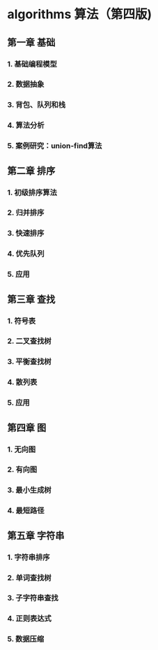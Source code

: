 # algorithms 算法（第四版)  
## 第一章 基础  
### 1. 基础编程模型  
### 2. 数据抽象  
### 3. 背包、队列和栈  
### 4. 算法分析  
### 5. 案例研究：union-find算法  
## 第二章 排序  
### 1. 初级排序算法  
### 2. 归并排序  
### 3. 快速排序  
### 4. 优先队列  
### 5. 应用  
## 第三章 查找  
### 1. 符号表  
### 2. 二叉查找树  
### 3. 平衡查找树  
### 4. 散列表  
### 5. 应用  
## 第四章 图
### 1. 无向图  
### 2. 有向图  
### 3. 最小生成树  
### 4. 最短路径  
## 第五章 字符串  
### 1. 字符串排序  
### 2. 单词查找树  
### 3. 子字符串查找  
### 4. 正则表达式
### 5. 数据压缩
